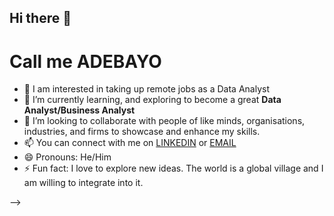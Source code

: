 ## Hi there 👋

# Call me ADEBAYO

- 🔭 I am interested in taking up remote jobs as a Data Analyst
- 🌱 I’m currently learning, and exploring to become a great **Data Analyst/Business Analyst**
- 👯 I’m looking to collaborate with people of like minds, organisations, industries, and firms to showcase and enhance my skills.
- 📫 You can connect with me on [LINKEDIN](//www.linkedin.com/in/adebayo-agunrege-2353aba4/) or [EMAIL](kabiruagunrege@yahoo.com)
- 😄 Pronouns: He/Him
- ⚡ Fun fact: I love to explore new ideas. The world is a global village and I am willing to integrate into it.

-->
